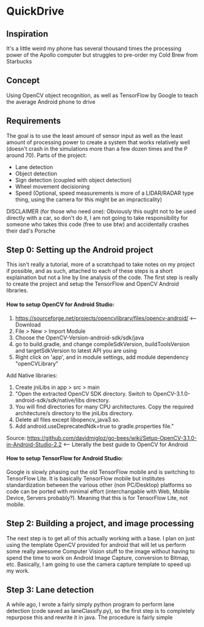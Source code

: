 # QuickDrive

## Inspiration
It's a little weird my phone has several thousand times the processing power of the Apollo computer but struggles to pre-order my Cold Brew from Starbucks

## Concept
Using OpenCV object recognition, as well as TensorFlow by Google to teach the average Android phone to drive

## Requirements
The goal is to use the least amount of sensor input as well as the least amount of processing power to create a system that works relatively well (doesn't crash in the simulations more than a few dozen times and the P around 70).
Parts of the project:
  - Lane detection
  - Object detection
  - Sign detection (coupled with object detection)
  - Wheel movement decisioning
  - Speed (Optional, speed measurements is more of a LIDAR/RADAR type thing, using the camera for this might be an impracticality)
  
DISCLAIMER (for those who need one): Obviously this ought not to be used directly with a car, so don't do it, I am not going to take responsibility for someone who takes this code (free to use btw) and accidentally crashes their dad's Porsche

## Step 0: Setting up the Android project
This isn't really a tutorial, more of a scratchpad to take notes on my project if possible, and as such, attached to each of these steps is a short explaination but not a line by line analysis of the code. The first step is really to create the project and setup the TensorFlow and OpenCV Android libraries.

#### How to setup OpenCV for Android Studio:
1) https://sourceforge.net/projects/opencvlibrary/files/opencv-android/ <-- Download
2) File > New > Import Module
3) Choose the OpenCV-Version-android-sdk/sdk/java
4) go to build.gradle, and change compileSdkVersion, buildToolsVersion and targetSdkVersion to latest API you are using
5) Right click on 'app', and in module settings, add module dependency "openCVLibrary"

Add Native libraries:
1) Create jniLibs in app > src > main
2) "Open the extracted OpenCV SDK directory. Switch to OpenCV-3.1.0-android-sdk/sdk/native/libs directory.
3) You will find directories for many CPU architectures. Copy the required architecture/s directory to the jniLibs directory.
4) Delete all files except libopencv_java3.so.
5) Add android.useDeprecatedNdk=true to gradle.properties file."

Source: https://github.com/davidmigloz/go-bees/wiki/Setup-OpenCV-3.1.0-in-Android-Studio-2.2 <-- Literally the best guide to OpenCV for Android

#### How to setup TensorFlow for Android Studio:
Google is slowly phasing out the old TensorFlow mobile and is switching to TensorFlow Lite. It is basically TensorFlow mobile but institutes standardization between the various other (non PC/Desktop) platforms so code can be ported with minimal effort (interchangable with Web, Mobile Device, Servers probably?). Meaning that this is for TensorFlow Lite, not mobile.

## Step 2: Building a project, and image processing
The next step is to get all of this actually working with a base. I plan on just using the template OpenCV provided for android that will let us perform some really awesome Computer Vision stuff to the image without having to spend the time to work on Android Image Capture, conversion to Bitmap, etc. Basically, I am going to use the camera capture template to speed up my work.

## Step 3: Lane detection
A while ago, I wrote a fairly simply python program to perform lane detection (code saved as laneClassify.py), so the first step is to completely repurpose this and rewrite it in java. The procedure is fairly simple

